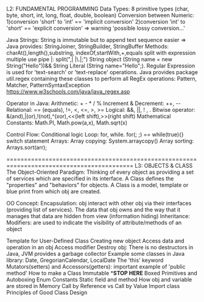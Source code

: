 L2: FUNDAMENTAL PROGRAMMING
Data Types: 
    8 primitive types (char, byte, short, int, long, float, double, boolean)
    Conversion between Numeric:
        1)conversion 'short' to 'int' == 'implicit conversion'
        2)conversion 'int' to 'short' == 'explicit conversion' => warning 'possible lossy conversion...'

Java Strings:
    String is immutable but to append text sequence easier => Java provides: StringJoiner, StringBuilder, StringBuffer
    Methods:
        charAt(),length(),substring, indexOf,startWith,+,equals
        split with expression multiple use pipe |: split(",| |\\.|;")
    String object (String name = new String("Hello"))&& String Literal (String name="Hello";).
    Regular Expression is used for 'text-search' or 'text-replace' operations. Java provides package util.regex
        containing these classes to perform all RegEx operations: Pattern, Matcher, PatternSyntaxException
        https://www.w3schools.com/java/java_regex.asp

Operator in Java:
    Arithmetic: + - * / %
    Increment & Decrement: ++, --
    Relational: == (equals), !=, <, <=, >, >=
    Logical: &&, ||, ! , .
    Bitwise operator: &(and),|(or),!(not),^(xor),<<(left shift),>>(right shift)
    Mathematical Constants: Math.PI, Math.pow(a,x), Math.sqrt(x)

Control Flow:
    Conditional logic
    Loop: for, while. for(; ;) == while(true){}
    switch statement
Arrays:
    Array copying: System.arraycopy()
    Array sorting: Arrays.sort(arr);

==========================================================================================
L3: OBJECTS & CLASS
The Object-Oriented Paradigm:
    Thinking of every object as providing a set of services which are specified in its interface.
    A Class defines the "properties" and "behaviors" for objects.
    A Class is a model, template or blue print from which obj are created.

OO Concept:
Encapsulation: obj interact with other obj via their interfaces (providing list of services). 
               The data that obj owns and
               the way that it manages that data are hidden from view (information hiding)
Inheritance:
Modifiers: are used to indicate the visibility of attribute/methods of an object

Template for User-Defined Class
    Creating new object
    Access data and operation in an obj
    Access modifier
    Destroy obj: There is no destructors in Java, JVM provides a garbage collector
Example some classes in Java library: Date, GregorianCalendar, LocalDate
The 'this' keyword
Mutators(setters) and Accessors(getters): important example of 'public method'
How to make a Class Immutable *****STOP HERE****
Boxed Primitives and Autoboxing
Enum Constants
Static field and method
How obj and variable are stored in Memory
Call by Reference vs Call by Value
Import class
Principles of Good Class Design